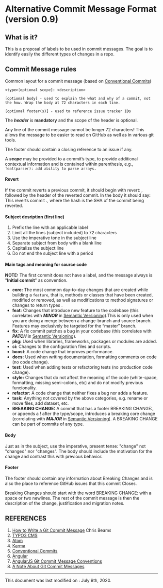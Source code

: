 # Alternative Commit Message Format (version 0.9)

## What is it?
This is a proposal of labels to be used in commit messages. The goal is to identify easily the different types of changes in a repo.

## Commit Message rules

Common layout for a commit message (based on [Conventional Commits](https://www.conventionalcommits.org/en/v1.0.0/#summary))

```
<type>[optional scope]: <description>

[optional body] - used to explain the what and why of a commit, not the how. Wrap the body at 72 characters in each line.

[optional footer(s)] - used to reference issue tracker IDs
```

The ***header*** is **mandatory** and the scope of the header is optional.

Any line of the commit message cannot be longer 72 characters! This allows the message to be easier to read on GitHub as well as in various git tools.

The footer should contain a closing reference to an issue if any.

A ***scope*** may be provided to a commit’s type, to provide additional contextual information and is contained within parenthesis, e.g., `feat(parser): add ability to parse arrays.`

#### Revert

If the commit reverts a previous commit, it should begin with revert: , followed by the header of the reverted commit. In the body it should say: This reverts commit <hash>., where the hash is the SHA of the commit being reverted.

#### Subject desription (first line)
1. Prefix the line with an applicable label
2. Limit all the lines (subject included) to 72 characters
3. Use the imperative tone in the subject line
4. Separate subject from body with a blank line
5. Capitalize the subject line
6. Do not end the subject line with a period

#### Main tags and meaning for source code
**NOTE:** The first commit does not have a label, and the message always is "**Initial commit**" as convention.

* **core:** The most common day-to-day changes that are created while building a `feature`, that is, methods or classes that have been created, modified or removed, as well as modifications to method signatures or changes to return types .
* **feat:** Changes that introduce new feature to the codebase (this correlates with ***MINOR*** in [Semantic Versioning]).This is only used when you are doing a merge between a change-branch and source branch. Features may exclusively be targeted for the “master” branch.
* **fix**: A fix commit  patches a bug in your codebase (this correlates with ***PATCH*** in [Semantic Versioning]).
* **pkg:** Used when libraries, frameworks, packages  or modules are added.
* **ci:** Changes to the configuration files and scripts.
* **boost**: A code change that improves performance.
* **docs:** Used when writing documentation, formatting comments on code (no code change).
* **test:** Used when adding tests or refactoring tests (no production code change).
* **style:** Changes that do not affect the meaning of the code (white-space, formatting, missing semi-colons, etc) and do not modify previous funcionality.
* **refactor:** A code change that neither fixes a bug nor adds a feature.
* **task:** Anything not covered by the above categories, e.g. rename or move files, add dataset, etc.  
* **BREAKING CHANGE:** A commit that has a footer BREAKING CHANGE:, or appends a ! after the type/scope, introduces a breaking core change (correlating with ***MAJOR*** in [Semantic Versioning]). A BREAKING CHANGE can be part of commits of any type.  

#### Body
Just as in the subject, use the imperative, present tense: "change" not "changed" nor "changes". The body should include the motivation for the change and contrast this with previous behavior.

#### Footer
The footer should contain any information about Breaking Changes and is also the place to reference GitHub issues that this commit Closes.

Breaking Changes should start with the word BREAKING CHANGE: with a space or two newlines. The rest of the commit message is then the description of the change, justification and migration notes.

[Semantic Versioning]: https://semver.org/

## REFERENCES

1. [How to Write a Git Commit Message](http://chris.beams.io/posts/git-commit/#why-not-how) Chris Beams
2. [TYPO3 CMS](http://wiki.typo3.org/CommitMessage_Format_(Git))
3. [Atom](https://atom.io/docs/v0.186.0/contributing)
4. [Karma](http://karma-runner.github.io/0.8/dev/git-commit-msg.html)
5. [Conventional Commits](https://www.conventionalcommits.org/en/v1.0.0/#summary)
6. [Angular](https://github.com/angular/angular/blob/22b96b9/CONTRIBUTING.md#-commit-message-guidelines)
7. [AngularJS Git Commit Message Conventions](https://docs.google.com/document/d/1QrDFcIiPjSLDn3EL15IJygNPiHORgU1_OOAqWjiDU5Y/edit#)
8. [A Note About Git Commit Messages](https://tbaggery.com/2008/04/19/a-note-about-git-commit-messages.html)

-------------
This document was last modified on : July 9th, 2020.

